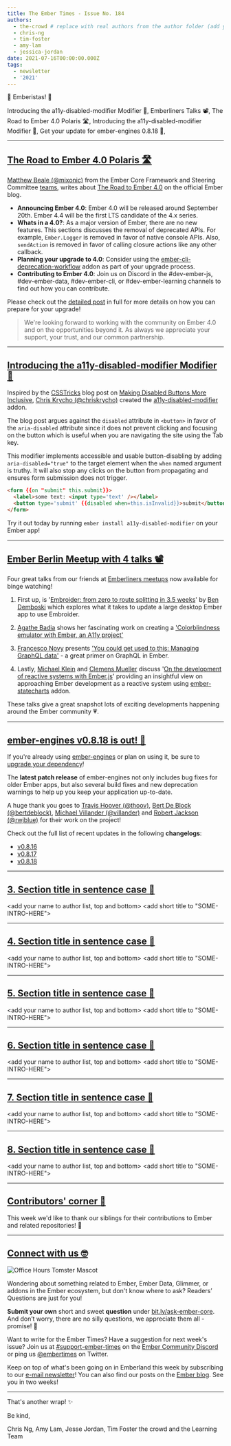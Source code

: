 ```yaml
---
title: The Ember Times - Issue No. 184
authors:
  - the-crowd # replace with real authors from the author folder (add yourself if you're not there)
  - chris-ng
  - tim-foster
  - amy-lam
  - jessica-jordan
date: 2021-07-16T00:00:00.000Z
tags:
  - newsletter
  - '2021'
---
```


👋 Emberistas! 🐹

<SOME-INTRO-HERE-TO-KEEP-THEM-SUBSCRIBERS-READING>
Introducing the a11y-disabled-modifier Modifier 💚, Emberliners Talks 📽,
The Road to Ember 4.0 Polaris 🛣,
Introducing the a11y-disabled-modifier Modifier 💚,
Get your update for ember-engines 0.8.18 🎉,

---

## [The Road to Ember 4.0 Polaris 🛣](https://blog.emberjs.com/the-road-to-ember-4-0/)

[Matthew Beale (@mixonic)](https://github.com/mixonic) from the Ember Core Framework and Steering Committee [teams](https://emberjs.com/teams/), writes about [The Road to Ember 4.0](https://blog.emberjs.com/the-road-to-ember-4-0/) on the official Ember blog.

- **Announcing Ember 4.0**: Ember 4.0 will be released around September 20th. Ember 4.4 will be the first LTS candidate of the 4.x series.
- **Whats in a 4.0?**: As a major version of Ember, there are no new features. This sections discusses the removal of deprecated APIs. For example, `Ember.Logger` is removed in favor of native console APIs. Also, `sendAction` is removed in favor of calling closure actions like any other callback.
- **Planning your upgrade to 4.0**: Consider using the [ember-cli-deprecation-workflow](https://github.com/mixonic/ember-cli-deprecation-workflow) addon as part of your upgrade process.
- **Contributing to Ember 4.0**: Join us on Discord in the #dev-ember-js, #dev-ember-data, #dev-ember-cli, or #dev-ember-learning channels to find out how you can contribute.

Please check out the [detailed post](https://blog.emberjs.com/the-road-to-ember-4-0/) in full for more details on how you can prepare for your upgrade!

> We're looking forward to working with the community on Ember 4.0 and on the opportunities beyond it. As always we appreciate your support, your trust, and our common partnership.

---

## [Introducing the a11y-disabled-modifier Modifier 💚](https://discord.com/channels/480462759797063690/480499624663056390/842592654696382474)

<!--alex disable invalid-->
Inspired by the [CSSTricks](https://css-tricks.com/) blog post on [Making Disabled Buttons More Inclusive](https://css-tricks.com/making-disabled-buttons-more-inclusive/), [Chris Krycho (@chriskrycho)](https://github.com/chriskrycho/) created the [a11y-disabled-modifier](https://github.com/chriskrycho/a11y-disabled-modifier) addon.

The blog post argues against the `disabled` attribute in `<button>` in favor of the `aria-disabled` attribute since it does not prevent clicking and focusing on the button which is useful when you are navigating the site using the Tab key.

This modifier implements accessible and usable button-disabling by adding `aria-disabled="true"` to the target element when the `when` named argument is truthy. It will also stop any clicks on the button from propagating and ensures form submission does not trigger.

```html
<form {{on "submit" this.submit}}>
  <label>some text: <input type='text' /></label>
  <button type='submit' {{disabled when=this.isInvalid}}>submit</button>
</form>
```

Try it out today by running `ember install a11y-disabled-modifier` on your Ember app!
<!--alex enable invalid-->

---

## [Ember Berlin Meetup with 4 talks 📽](https://www.youtube.com/watch?v=c-sWTZJ6nlM&ab_channel=Pusherl)

Four great talks from our friends at [Emberliners meetups](https://www.meetup.com/Ember-js-Berlin/) now available for binge watching!
  
1. First up, is '[Embroider: from zero to route splitting in 3.5 weeks](https://www.youtube.com/watch?v=c-sWTZJ6nlM&t=540s)' by [Ben Demboski](https://github.com/bendemboski) which explores what it takes to update a large desktop Ember app to use Embroider.
  
2. [Agathe Badia](https://github.com/Agathebadia) shows her fascinating work on creating a ['Colorblindness emulator with Ember, an A11y project'](https://www.youtube.com/watch?v=c-sWTZJ6nlM&t=2156s)
  
3. [Francesco Novy](https://github.com/mydea) presents ['You could get used to this: Managing GraphQL data'](https://www.youtube.com/watch?v=c-sWTZJ6nlM&t=3480s) - a great primer on GraphQL in Ember.

4. Lastly, [Michael Klein](https://github.com/levelbossmike) and [Clemens Mueller](https://github.com/pangratz) discuss '[On the development of reactive systems with Ember.js](https://www.youtube.com/watch?v=c-sWTZJ6nlM&t=5118s)' providing an insightful view on approaching Ember development as a reactive system using [ember-statecharts](https://ember-statecharts.com/) addon.

These talks give a great snapshot lots of exciting developments happening around the Ember community 💗. 

---
  
## [ember-engines v0.8.18 is out! 🎉](https://twitter.com/MVillander/status/1406367740668092420)

If you're already using [ember-engines](https://ember-engines.com/) or plan on using it, be sure to [upgrade your dependency](https://twitter.com/MVillander/status/1406367740668092420)!

The **latest patch release** of ember-engines not only includes bug fixes for older Ember apps, but also several build fixes and new deprecation warnings to help up you keep your application up-to-date.

A huge thank you goes to [Travis Hoover (@thoov)](https://github.com/thoov), [Bert De Block (@bertdeblock)](https://github.com/bertdeblock), [Michael Villander (@villander)](https://github.com/villander) and [Robert Jackson (@rwjblue)](https://github.com/rwjblue) for their work on the project!

Check out the full list of recent updates in the following **changelogs**:

- [v0.8.16](https://github.com/ember-engines/ember-engines/releases/tag/v0.8.16)
- [v0.8.17](https://github.com/ember-engines/ember-engines/releases/tag/v0.8.17)
- [v0.8.18](https://github.com/ember-engines/ember-engines/releases/tag/v0.8.18)

---

## [3. Section title in sentence case 🐹](section-url)

<change section title emoji>
<consider adding some bold to your paragraph>
<add the contributor in the post in format "FirstName LastName (@githubUserName)" linked to their GitHub account>
<please include link to external article/repo/etc in paragraph / body text, not just header title above>

<add your name to author list, top and bottom>
<add short title to "SOME-INTRO-HERE">

---

## [4. Section title in sentence case 🐹](section-url)

<change section title emoji>
<consider adding some bold to your paragraph>
<add the contributor in the post in format "FirstName LastName (@githubUserName)" linked to their GitHub account>
<please include link to external article/repo/etc in paragraph / body text, not just header title above>

<add your name to author list, top and bottom>
<add short title to "SOME-INTRO-HERE">

---

## [5. Section title in sentence case 🐹](section-url)

<change section title emoji>
<consider adding some bold to your paragraph>
<add the contributor in the post in format "FirstName LastName (@githubUserName)" linked to their GitHub account>
<please include link to external article/repo/etc in paragraph / body text, not just header title above>

<add your name to author list, top and bottom>
<add short title to "SOME-INTRO-HERE">

---

## [6. Section title in sentence case 🐹](section-url)

<change section title emoji>
<consider adding some bold to your paragraph>
<add the contributor in the post in format "FirstName LastName (@githubUserName)" linked to their GitHub account>
<please include link to external article/repo/etc in paragraph / body text, not just header title above>

<add your name to author list, top and bottom>
<add short title to "SOME-INTRO-HERE">

---

## [7. Section title in sentence case 🐹](section-url)

<change section title emoji>
<consider adding some bold to your paragraph>
<add the contributor in the post in format "FirstName LastName (@githubUserName)" linked to their GitHub account>
<please include link to external article/repo/etc in paragraph / body text, not just header title above>

<add your name to author list, top and bottom>
<add short title to "SOME-INTRO-HERE">

---

## [8. Section title in sentence case 🐹](section-url)

<change section title emoji>
<consider adding some bold to your paragraph>
<add the contributor in the post in format "FirstName LastName (@githubUserName)" linked to their GitHub account>
<please include link to external article/repo/etc in paragraph / body text, not just header title above>

<add your name to author list, top and bottom>
<add short title to "SOME-INTRO-HERE">

---

## [Contributors' corner 👏](https://guides.emberjs.com/release/contributing/repositories/)

<p>This week we'd like to thank our siblings for their contributions to Ember and related repositories! 💖</p>

---

## [Connect with us 🤓](https://docs.google.com/forms/d/e/1FAIpQLScqu7Lw_9cIkRtAiXKitgkAo4xX_pV1pdCfMJgIr6Py1V-9Og/viewform)

<div class="blog-row">
  <img class="float-right small transparent padded" alt="Office Hours Tomster Mascot" title="Readers' Questions" src="/images/tomsters/officehours.png" />

  <p>Wondering about something related to Ember, Ember Data, Glimmer, or addons in the Ember ecosystem, but don't know where to ask? Readers’ Questions are just for you!</p>

  <p><strong>Submit your own</strong> short and sweet <strong>question</strong> under <a href="https://bit.ly/ask-ember-core" target="rq">bit.ly/ask-ember-core</a>. And don’t worry, there are no silly questions, we appreciate them all - promise! 🤞</p>

  <p>Want to write for the Ember Times? Have a suggestion for next week's issue? Join us at <a href="https://discordapp.com/channels/480462759797063690/485450546887786506">#support-ember-times</a> on the <a href="https://discord.gg/emberjs">Ember Community Discord</a> or ping us <a href="https://twitter.com/embertimes">@embertimes</a> on Twitter.</p>

  <p>Keep on top of what's been going on in Emberland this week by subscribing to our <a href="https://embertimes.substack.com/">e-mail newsletter</a>! You can also find our posts on the <a href="https://blog.emberjs.com/tag/newsletter">Ember blog</a>. See you in two weeks!</p>
</div>

---

That's another wrap! ✨

Be kind,

Chris Ng, Amy Lam, Jesse Jordan, Tim Foster the crowd and the Learning Team
